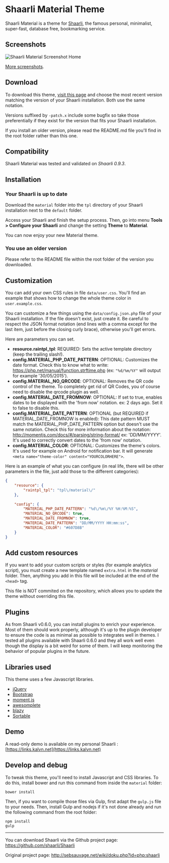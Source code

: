 # Shaarli Material Theme
Shaarli Material is a theme for [Shaarli](https://github.com/shaarli/Shaarli), the famous personal, minimalist, super-fast, database free, bookmarking service.


## Screenshots
![Shaarli Material Screenshot Home](https://raw.githubusercontent.com/kalvn/Shaarli-Material/master/screenshots/showcase.png)

[More screenshots](https://github.com/kalvn/Shaarli-Material/tree/master/screenshots).


## Download
To download this theme, [visit this page](https://github.com/kalvn/Shaarli-Material/releases) and choose the most recent version matching the version of your Shaarli installation. Both use the same notation.

Versions suffixed by `-patch.x` include some bugfix so take those preferentially if they exist for the version that fits your Shaarli installation.

If you install an older version, please read the README.md file you'll find in the root folder rather than this one.


## Compatibility
Shaarli Material was tested and validated on *Shaarli 0.9.3*.


## Installation
### Your Shaarli is up to date
Download the `material` folder into the `tpl` directory of your Shaarli installation next to the `default` folder.

Access your Shaarli and finish the setup process. Then, go into menu **Tools > Configure your Shaarli** and change the setting **Theme** to **Material**.

You can now enjoy your new Material theme.

### You use an older version
Please refer to the README file within the root folder of the version you downloaded.


## Customization
You can add your own CSS rules in file `data/user.css`. You'll find an example that shows how to change the whole theme color in `user.example.css`.

You can customize a few things using the `data/config.json.php` file of your Shaarli installation. If the file doesn't exist, just create it. Be careful to respect the JSON format notation (end lines with a comma except for the last item, just before the closing curly brace), otherwise you'll get errors.

Here are parameters you can set.

- **resource.raintpl_tpl**: REQUIRED: Sets the active template directory (keep the trailing slash!).
- **config.MATERIAL_PHP_DATE_PATTERN**: OPTIONAL: Customizes the date format. Check this to know what to write: https://php.net/manual/function.strftime.php (ex: `"%d/%m/%Y"` will output for example '30/05/2015').
- **config.MATERIAL_NO_QRCODE**: OPTIONAL: Removes the QR code control of the theme. To completely get rid of QR Codes, you of course need to disable the qrcode plugin as well.
- **config.MATERIAL_DATE_FROMNOW**: OPTIONAL: If set to true, enables dates to be displayed with the 'from now' notation. ex: 2 days ago. Set it to false to disable this.
- **config.MATERIAL_DATE_PATTERN**: OPTIONAL (but REQUIRED if MATERIAL_DATE_FROMNOW is enabled): This date pattern MUST match the MATERIAL_PHP_DATE_PATTERN option but doesn't use the same notation. Check this for more information about the notation: http://momentjs.com/docs/#/parsing/string-format/ ex: 'DD/MM/YYYY'. It's used to correctly convert dates to the 'from now' notation.
- **config.MATERIAL_COLOR**: OPTIONAL: Customizes the theme's colors. It's used for example on Android for notification bar. It will generate `<meta name="theme-color" content="YOURCOLORHERE">`.


Here is an example of what you can configure (in real life, there will be other parameters in the file, just add those to the different categories):

```json
{
    "resource": {
        "raintpl_tpl": "tpl\/material\/"
    },
    
    "config": {
        "MATERIAL_PHP_DATE_PATTERN": "%d\/%m\/%Y %H:%M:%S",
        "MATERIAL_NO_QRCODE": true,
        "MATERIAL_DATE_FROMNOW": true,
        "MATERIAL_DATE_PATTERN": "DD/MM/YYYY HH:mm:ss",
        "MATERIAL_COLOR": "#607D8B"
    }
}
```

## Add custom resources
If you want to add your custom scripts or styles (for example analytics script), you must create a new template named `extra.html` in the *material* folder.
Then, anything you add in this file will be included at the end of the `<head>` tag.

This file is NOT commited on the repository, which allows you to update the theme without overriding this file.

## Plugins
As from Shaarli v0.6.0, you can install plugins to enrich your experience.
Most of them should work properly, although it's up to the plugin developer to ensure the code is as minimal as possible to integrates well in themes.
I tested all plugins available with Shaarli 0.6.0 and they all work well even though the display is a bit weird for some of them. I will keep monitoring the behavior of popular plugins in the future.

## Libraries used
This theme uses a few Javascript libraries.

- [jQuery](http://jquery.com/)
- [Bootstrap](http://getbootstrap.com/)
- [moment.js](http://momentjs.com/)
- [awesomplete](http://leaverou.github.io/awesomplete/)
- [blazy](http://dinbror.dk/blazy/)
- [Sortable](http://rubaxa.github.io/Sortable/)


## Demo
A read-only demo is available on my personal Shaarli : [https://links.kalvn.net](https://links.kalvn.net)


## Develop and debug
To tweak this theme, you'll need to install Javascript and CSS libraries. To do this, install bower and run this command from inside the `material` folder:

```shell
bower install
```

Then, if you want to compile those files via Gulp, first adapt the `gulp.js` file to your needs. Then, install Gulp and nodejs if it's not done already and run the following command from the root folder:

```shell
npm install
gulp
```

------------------------------------------------------------------------------

You can download Shaarli via the Github project page: https://github.com/shaarli/Shaarli

Original project page: http://sebsauvage.net/wiki/doku.php?id=php:shaarli

